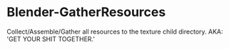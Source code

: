 # Blender-GatherResources
Collect/Assemble/Gather all resources to the texture child directory. AKA: 'GET YOUR SHIT TOGETHER.'
